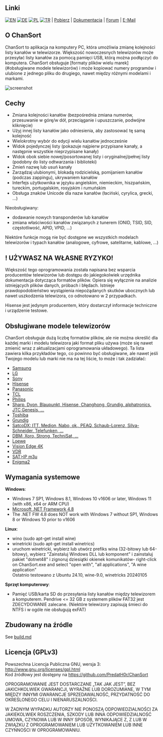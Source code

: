 Linki
-----
[![EN](https://chansort.com/img/flag_en_16.png)](https://github.com/PredatH0r/ChanSort/blob/master/readme.md)
[![DE](https://chansort.com/img/flag_de_16.png)](https://github.com/PredatH0r/ChanSort/blob/master/readme_de.md)
[![PL](https://chansort.com/img/flag_pl_24.png)](https://github.com/PredatH0r/ChanSort/blob/master/readme_pl.md)
[![TR](https://chansort.com/img/flag_tr_16.png)](https://github.com/PredatH0r/ChanSort/blob/master/readme_tr-TR.md) |
[Pobierz](https://github.com/PredatH0r/ChanSort/releases) | 
[Dokumentacja](https://github.com/PredatH0r/ChanSort/wiki) |
[Forum](https://github.com/PredatH0r/ChanSort/issues) | 
[E-Mail](mailto:horst@beham.biz)

O ChanSort
--------------
ChanSort to aplikacja na komputery PC, która umożliwia zmianę kolejności listy kanałów w telewizorze.
Większość nowoczesnych telewizorów może przesyłać listy kanałów za pomocą pamięci USB, którą można podłączyć do komputera.
ChanSort obsługuje [formaty plików wielu marek] (#obsługiwane modele telewizorów) i może kopiować numery programów i
ulubione z jednego pliku do drugiego, nawet między różnymi modelami i markami.

![screenshot](http://beham.biz/chansort/ChanSort-en.png)

Cechy
--------
- Zmiana kolejności kanałów (bezpośrednia zmiana numerów, przesuwanie w górę/w dół, przeciąganie i upuszczanie, podwójne kliknięcie)
- Użyj innej listy kanałów jako odniesienia, aby zastosować tę samą kolejność
- Wielokrotny wybór do edycji wielu kanałów jednocześnie
- Widok pojedynczej listy (pokazuje najpierw przypisane kanały, a następnie wszystkie nieprzypisane kanały)
- Widok obok siebie nowej/posortowanej listy i oryginalnej/pełnej listy (podobny do listy odtwarzania i biblioteki)
- Zmień nazwę lub usuń kanały
- Zarządzaj ulubionymi, blokadą rodzicielską, pomijaniem kanałów (podczas zappingu), ukrywaniem kanałów
- Interfejs użytkownika w języku angielskim, niemieckim, hiszpańskim, tureckim, portugalskim, rosyjskim i rumuńskim
- Obsługa znaków Unicode dla nazw kanałów (łaciński, cyrylica, grecki, ...)

Nieobsługiwany:
- dodawanie nowych transponderów lub kanałów
- zmiana właściwości kanałów związanych z tunerem (ONID, TSID, SID, częstotliwość, APID, VPID, ...)

Niektóre funkcje mogą nie być dostępne we wszystkich modelach telewizorów i typach kanałów (analogowe, cyfrowe, satelitarne, kablowe, ...)

! UŻYWASZ NA WŁASNE RYZYKO!
------------------------
Większość tego oprogramowania została napisana bez wsparcia producentów telewizorów lub dostępu do jakiegokolwiek urzędnika
dokumentacja dotycząca formatów plików. Opiera się wyłącznie na analizie istniejących plików danych, próbach i błędach.
Istnieje prawdopodobieństwo wystąpienia niepożądanych skutków ubocznych lub nawet uszkodzenia telewizora, co odnotowano w 2 przypadkach.

Hisense jest jedynym producentem, który dostarczył informacje techniczne i urządzenie testowe.

Obsługiwane modele telewizorów
-------------------
ChanSort obsługuje dużą liczbę formatów plików, ale nie można określić dla każdej marki i modelu telewizora
jaki format pliku używa (może się nawet zmienić wraz z aktualizacjami oprogramowania układowego).
Ta lista zawiera kilka przykładów tego, co powinno być obsługiwane, ale nawet jeśli Twojego modelu lub marki nie ma na tej liście,
to może i tak zadziałać:
- [Samsung](source/fileformats.md#samsung)
- [LG](source/fileformats.md#lg)
- [Sony](source/fileformats.md#sony)
- [Hisense](source/fileformats.md#hisense)
- [Panasonic](source/fileformats.md#panasonic)
- [TCL](source/fileformats.md#tcl)
- [Philips](source/fileformats.md#philips)
- [Sharp, Dyon, Blaupunkt, Hisense, Changhong, Grundig, alphatronics, JTC Genesis, ...](source/fileformats.md#sharp)
- [Toshiba](source/fileformats.md#toshiba)
- [Grundig](source/fileformats.md#grundig)
- [SatcoDX: ITT, Medion, Nabo, ok., PEAQ, Schaub-Lorenz, Silva-Schneider, Telefunken, ...](source/fileformats.md#satcodx)
- [DBM: Xoro, Strong, TechniSat, ...](source/fileformats.md#dbm)
- [Loewe](source/fileformats.md#hisense)
- [Vision Edge 4K](source/fileformats.md#visionedge)
- [VDR](source/fileformats.md#vdr)
- [SAT>IP m3u](source/fileformats.md#m3u)
- [Enigma2](source/fileformats.md#enigma2)

Wymagania systemowe
-------------------
**Windows**:  
- Windows 7 SP1, Windows 8.1, Windows 10 v1606 or later, Windows 11 (with x86, x64 or ARM CPU)
- [Microsoft .NET Framework 4.8](https://dotnet.microsoft.com/download/dotnet-framework)
- The .NET FW 4.8 does NOT work with Windows 7 without SP1, Windows 8 or Windows 10 prior to v1606

**Linux**:  
- wino (sudo apt-get install wine)
- winetricki (sudo apt-get install winetrics)
- uruchom winetricki, wybierz lub utwórz prefiks wina (32-bitowy lub 64-bitowy), wybierz
  "Zainstaluj Windows DLL lub komponent" i zainstaluj pakiet "dotnet48" i zignoruj dziesiątki okienek komunikatów- right-click on ChanSort.exe and select "open with", "all applications", "A wine application"  
Ostatnio testowano z Ubuntu 24.10, wine-9.0, winetricks 20240105

**Sprzęt komputerowy**:
- Pamięć USB/karta SD do przesyłania listy kanałów między telewizorem a komputerem. Pendrive <= 32 GB z systemem plików FAT32
  jest ZDECYDOWANIE zalecane. (Niektóre telewizory zapisują śmieci do NTFS i w ogóle nie obsługują exFAT)

Zbudowany na źródle
-----------------
See [build.md](source/build.md)

Licencja (GPLv3)
---------------
Powszechna Licencja Publiczna GNU, wersja 3: http://www.gnu.org/licenses/gpl.html  
Kod źródłowy jest dostępny na https://github.com/PredatH0r/ChanSort

OPROGRAMOWANIE JEST DOSTARCZANE „TAK JAK JEST”, BEZ JAKICHKOLWIEK GWARANCJI,
WYRAŹNE LUB DOROZUMIANE, W TYM MIĘDZY INNYMI GWARANCJE
SPRZEDAWALNOŚĆ, PRZYDATNOŚĆ DO OKREŚLONEGO CELU I NIENARUSZALNOŚCI.

W ŻADNYM WYPADKU AUTORZY NIE PONOSZĄ ODPOWIEDZIALNOŚCI ZA JAKIEKOLWIEK ROSZCZENIA, SZKODY LUB
INNA ODPOWIEDZIALNOŚĆ UMOWA, CZYNOWA LUB W INNY SPOSÓB,
WYNIKAJĄCE Z, Z LUB W ZWIĄZKU Z OPROGRAMOWANIEM LUB UŻYTKOWANIEM LUB
INNE CZYNNOŚCI W OPROGRAMOWANIU.
